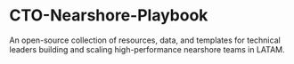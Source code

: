 # CTO-Nearshore-Playbook
An open-source collection of resources, data, and templates for technical leaders building and scaling high-performance nearshore teams in LATAM.

